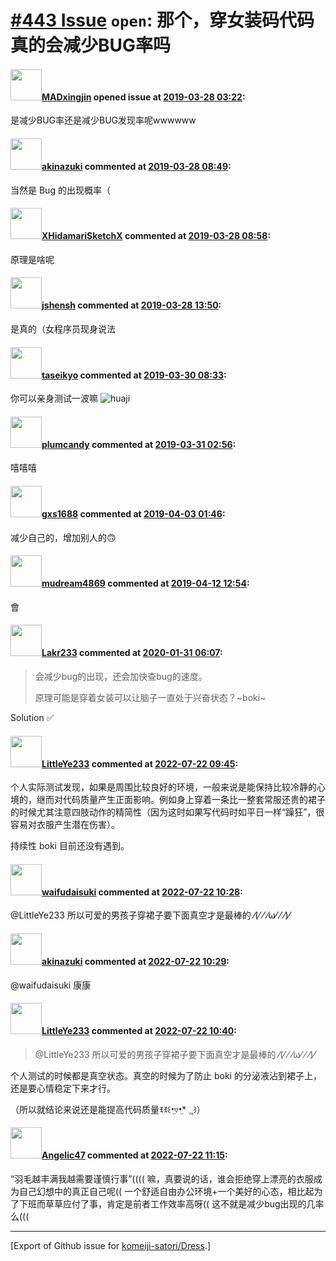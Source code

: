# [\#443 Issue](https://github.com/komeiji-satori/Dress/issues/443) `open`: 那个，穿女装码代码真的会减少BUG率吗

#### <img src="https://avatars.githubusercontent.com/u/25790044?v=4" width="50">[MADxingjin](https://github.com/MADxingjin) opened issue at [2019-03-28 03:22](https://github.com/komeiji-satori/Dress/issues/443):

是减少BUG率还是减少BUG发现率呢wwwwww

#### <img src="https://avatars.githubusercontent.com/u/43605695?u=28744b8d5b4760b4dd456ee25b64ba798d97eef2&v=4" width="50">[akinazuki](https://github.com/akinazuki) commented at [2019-03-28 08:49](https://github.com/komeiji-satori/Dress/issues/443#issuecomment-477503555):

当然是 Bug 的出现概率（

#### <img src="https://avatars.githubusercontent.com/u/8938317?u=a6af6ffa81a40c2bcaf7880c2b4573b6052a1336&v=4" width="50">[XHidamariSketchX](https://github.com/XHidamariSketchX) commented at [2019-03-28 08:58](https://github.com/komeiji-satori/Dress/issues/443#issuecomment-477506499):

原理是啥呢

#### <img src="https://avatars.githubusercontent.com/u/11555188?u=a30048e930d245fed6f3ced3ecb01e97b9f3f6cc&v=4" width="50">[jshensh](https://github.com/jshensh) commented at [2019-03-28 13:50](https://github.com/komeiji-satori/Dress/issues/443#issuecomment-477603257):

是真的（女程序员现身说法

#### <img src="https://avatars.githubusercontent.com/u/23132915?u=6aed8d3229553ec6e00d1f8a684df0cd4d4a9abd&v=4" width="50">[taseikyo](https://github.com/taseikyo) commented at [2019-03-30 08:33](https://github.com/komeiji-satori/Dress/issues/443#issuecomment-478220648):

你可以亲身测试一波嘛 ![huaji](https://gsp0.baidu.com/5aAHeD3nKhI2p27j8IqW0jdnxx1xbK/tb/editor/images/client/image_emoticon25.png)

#### <img src="https://avatars.githubusercontent.com/u/48952752?u=40900e1bae0b5760bfbc121ad970b2b206f82902&v=4" width="50">[plumcandy](https://github.com/plumcandy) commented at [2019-03-31 02:56](https://github.com/komeiji-satori/Dress/issues/443#issuecomment-478307340):

嘻嘻嘻

#### <img src="https://avatars.githubusercontent.com/u/20392497?u=80dbd4c80fbf9a23035089e70f3bc310d4c55e15&v=4" width="50">[gxs1688](https://github.com/gxs1688) commented at [2019-04-03 01:46](https://github.com/komeiji-satori/Dress/issues/443#issuecomment-479292442):

减少自己的，增加别人的🙃

#### <img src="https://avatars.githubusercontent.com/u/6008539?u=05b221d852a911d590a6959004600d8c09fbbd4d&v=4" width="50">[mudream4869](https://github.com/mudream4869) commented at [2019-04-12 12:54](https://github.com/komeiji-satori/Dress/issues/443#issuecomment-482563648):

會

#### <img src="https://avatars.githubusercontent.com/u/25259084?u=76bbada61bb7e21dc27988b6c4659cd27ca9bf51&v=4" width="50">[Lakr233](https://github.com/Lakr233) commented at [2020-01-31 06:07](https://github.com/komeiji-satori/Dress/issues/443#issuecomment-580596529):

> 会减少bug的出现，还会加快查bug的速度。
> 
> 原理可能是穿着女装可以让脑子一直处于兴奋状态？~boki~

Solution ✅

#### <img src="https://avatars.githubusercontent.com/u/30514318?v=4" width="50">[LittleYe233](https://github.com/LittleYe233) commented at [2022-07-22 09:45](https://github.com/komeiji-satori/Dress/issues/443#issuecomment-1192388702):

个人实际测试发现，如果是周围比较良好的环境，一般来说是能保持比较冷静的心境的，继而对代码质量产生正面影响。例如身上穿着一条比一整套常服还贵的裙子的时候尤其注意四肢动作的精简性（因为这时如果写代码时如平日一样“躁狂”，很容易对衣服产生潜在伤害）。

持续性 boki 目前还没有遇到。

#### <img src="https://avatars.githubusercontent.com/u/102990112?u=067148794ca1e94ad35543847395d2d455e7f668&v=4" width="50">[waifudaisuki](https://github.com/waifudaisuki) commented at [2022-07-22 10:28](https://github.com/komeiji-satori/Dress/issues/443#issuecomment-1192427474):

@LittleYe233 所以可爱的男孩子穿裙子要下面真空才是最棒的 ⁄(⁄ ⁄ ⁄ω⁄ ⁄ ⁄)⁄

#### <img src="https://avatars.githubusercontent.com/u/43605695?u=28744b8d5b4760b4dd456ee25b64ba798d97eef2&v=4" width="50">[akinazuki](https://github.com/akinazuki) commented at [2022-07-22 10:29](https://github.com/komeiji-satori/Dress/issues/443#issuecomment-1192428125):

@waifudaisuki 康康

#### <img src="https://avatars.githubusercontent.com/u/30514318?v=4" width="50">[LittleYe233](https://github.com/LittleYe233) commented at [2022-07-22 10:40](https://github.com/komeiji-satori/Dress/issues/443#issuecomment-1192437405):

> @LittleYe233 所以可爱的男孩子穿裙子要下面真空才是最棒的 ⁄(⁄ ⁄ ⁄ω⁄ ⁄ ⁄)⁄

个人测试的时候都是真空状态。真空的时候为了防止 boki 的分泌液沾到裙子上，还是要心情稳定下来才行。

（所以就结论来说还是能提高代码质量ꉂꉂ꒰•̤▿•̤*ૢ꒱）

#### <img src="https://avatars.githubusercontent.com/u/8847879?u=635b35bc56fb9fa611f11be23c77e06cc77712f2&v=4" width="50">[Angelic47](https://github.com/Angelic47) commented at [2022-07-22 11:15](https://github.com/komeiji-satori/Dress/issues/443#issuecomment-1192465293):

“羽毛越丰满我越需要谨慎行事”((((
嘛，真要说的话，谁会拒绝穿上漂亮的衣服成为自己幻想中的真正自己呢((
一个舒适自由办公环境+一个美好的心态，相比起为了下班而草草应付了事，肯定是前者工作效率高呀((
这不就是减少bug出现的几率么(((


-------------------------------------------------------------------------------



[Export of Github issue for [komeiji-satori/Dress](https://github.com/komeiji-satori/Dress).]
